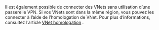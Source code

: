 Il est également possible de connecter des VNets sans utilisation d’une passerelle VPN. Si vos VNets sont dans la même région, vous pouvez les connecter à l’aide de l’homologation de VNet. Pour plus d’informations, consultez l’article [VNet homologation](../articles/virtual-network/virtual-network-peering-overview.md) .